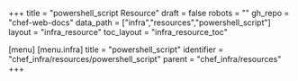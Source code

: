 +++
title = "powershell_script Resource"
draft = false
robots = ""
gh_repo = "chef-web-docs"
data_path = ["infra","resources","powershell_script"]
layout = "infra_resource"
toc_layout = "infra_resource_toc"

[menu]
  [menu.infra]
    title = "powershell_script"
    identifier = "chef_infra/resources/powershell_script"
    parent = "chef_infra/resources"
+++

<!-- The contents of this page are automatically generated from the powershell_script.yaml file in the data directory. -->
<!-- To suggest a change, edit the https://github.com/chef/chef/blob/main/lib/chef/resource/powershell_script.rb file
      and submit a pull request to the https://github.com/chef/chef repository. -->
